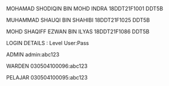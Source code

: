 MOHAMAD SHODIQIN BIN MOHD INDRA
18DDT21F1001
DDT5B

MUHAMMAD SHAUQI BIN SHAHIBI
18DDT21F1025
DDT5B

MOHD SHAQIFF EZWAN BIN ILYAS
18DDT21F1086
DDT5B

LOGIN  DETAILS :
Level   User:Pass

ADMIN   admin:abc123

WARDEN  030504100096:abc123

PELAJAR 030504100095:abc123

